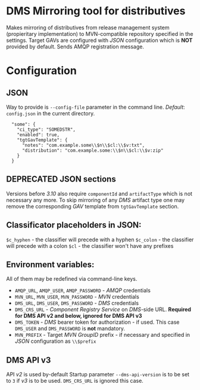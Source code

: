 # DMS Mirroring tool for distributives
Makes mirroring of distributives from release management system (propieritary implementation) to MVN-compatible repository specified in the settings.
Target GAVs are configured with *JSON* configuration which is **NOT** provided by default.
Sends AMQP registration message.

# Configuration

## JSON
Way to provide is `--config-file` parameter in the command line. *Default*: `config.json` in the current directory.

```
  "some": {
    "ci_type": "SOMEDSTR",
    "enabled": true,
    "tgtGavTemplate": { 
      "notes": "com.example.some\\$n\\$cl:\\$v:txt",
      "distribution": "com.example.some:\\$n\\$cl:\\$v:zip"
    }
  }
```

## DEPRECATED JSON sections
Versions before *3.10* also require `componentId` and `artifactType` which is not necessary any more.
To skip mirroring of any *DMS* artifact type one may remove the corresponding *GAV* template from `tgtGavTemplate` section.

## Classificator placeholders in JSON:

`$c_hyphen` - the classifier will precede with a hyphen
`$c_colon` - the classifier will precede with a colon
`$cl` - the classifier won't have any prefixes

## Environment variables:
All of them may be redefined via command-line keys.

- `AMQP_URL`, `AMQP_USER`, `AMQP_PASSWORD` - *AMQP* credentials
- `MVN_URL`, `MVN_USER`, `MVN_PASSWORD` - *MVN* credentials
- `DMS_URL`, `DMS_USER`, `DMS_PASSWORD` - *DMS* credentials
- `DMS_CRS_URL` - *Component Registry Service* on *DMS*-side URL. **Required for DMS API v2 and below, ignored for DMS API v3**
- `DMS_TOKEN` - *DMS* bearer token for authorization - if used. This case `DMS_USER` and `DMS_PASSWORD` is **not** mandatory.
- `MVN_PREFIX` - Target *MVN GroupID* prefix - if necessary and specified in *JSON* configuration as `\\$prefix`

## DMS API v3
API *v2* is used by-default
Startup parameter `--dms-api-version` is to be set to `3` if *v3* is to be used. `DMS_CRS_URL` is ignored this case.
